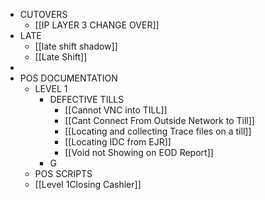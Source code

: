 - CUTOVERS
	- [[IP LAYER 3 CHANGE OVER]]
- LATE
	- [[late shift shadow]]
	- [[Late Shift]]
-
- POS DOCUMENTATION
	- LEVEL 1
		- DEFECTIVE TILLS
			- [[Cannot VNC into TILL]]
			- [[Cant Connect From Outside Network to Till]]
			- [[Locating and collecting Trace files on a till]]
			- [[Locating IDC from EJR]]
			- [[Void not Showing on EOD Report]]
		- G
	- POS SCRIPTS
	- [[Level 1Closing Cashier]]